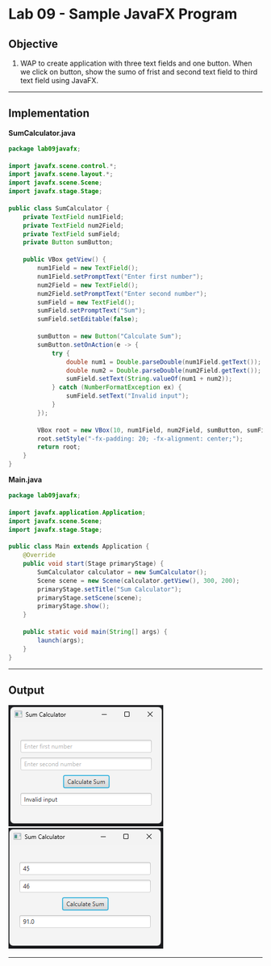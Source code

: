 # Lab 09 - Sample JavaFX Program

## Objective

1. WAP to create application with three text fields and one button. When we click on button, show the sumo of frist and second text field to third text field using JavaFX.

---

## Implementation

**SumCalculator.java**
```java
package lab09javafx;

import javafx.scene.control.*;
import javafx.scene.layout.*;
import javafx.scene.Scene;
import javafx.stage.Stage;

public class SumCalculator {
    private TextField num1Field;
    private TextField num2Field;
    private TextField sumField;
    private Button sumButton;

    public VBox getView() {
        num1Field = new TextField();
        num1Field.setPromptText("Enter first number");
        num2Field = new TextField();
        num2Field.setPromptText("Enter second number");
        sumField = new TextField();
        sumField.setPromptText("Sum");
        sumField.setEditable(false);

        sumButton = new Button("Calculate Sum");
        sumButton.setOnAction(e -> {
            try {
                double num1 = Double.parseDouble(num1Field.getText());
                double num2 = Double.parseDouble(num2Field.getText());
                sumField.setText(String.valueOf(num1 + num2));
            } catch (NumberFormatException ex) {
                sumField.setText("Invalid input");
            }
        });

        VBox root = new VBox(10, num1Field, num2Field, sumButton, sumField);
        root.setStyle("-fx-padding: 20; -fx-alignment: center;");
        return root;
    }
}
```


**Main.java**
```java
package lab09javafx;

import javafx.application.Application;
import javafx.scene.Scene;
import javafx.stage.Stage;

public class Main extends Application {
    @Override
    public void start(Stage primaryStage) {
        SumCalculator calculator = new SumCalculator();
        Scene scene = new Scene(calculator.getView(), 300, 200);
        primaryStage.setTitle("Sum Calculator");
        primaryStage.setScene(scene);
        primaryStage.show();
    }

    public static void main(String[] args) {
        launch(args);
    }
}
```

---

## Output

![Empty Text Field](../../assets/lab09javafx/empty-text-field.png) ![Number Text Field](../../assets/lab09javafx/number-text-field.png)

---